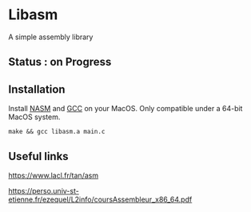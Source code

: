 # Libasm

A simple assembly library

## Status : on Progress

## Installation

Install [NASM](http://macappstore.org/nasm/) and [GCC](https://discussions.apple.com/thread/8336714) on your MacOS. Only compatible under a 64-bit MacOS system.

```shell
make && gcc libasm.a main.c
```

## Useful links
 
https://www.lacl.fr/tan/asm

https://perso.univ-st-etienne.fr/ezequel/L2info/coursAssembleur_x86_64.pdf
